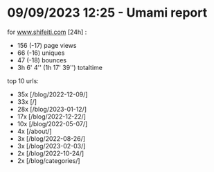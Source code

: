 # 09/09/2023 12:25 - Umami report
for www.shifeiti.com [24h] :

 - 156 (-17) page views
 - 66 (-16) uniques
 - 47 (-18) bounces
 - 3h 6' 4'' (1h 17' 39'') totaltime


top 10 urls:
 - 35x [/blog/2022-12-09/]
 - 33x [/]
 - 28x [/blog/2023-01-12/]
 - 17x [/blog/2022-12-22/]
 - 10x [/blog/2022-05-07/]
 - 4x [/about/]
 - 3x [/blog/2022-08-26/]
 - 3x [/blog/2023-02-03/]
 - 2x [/blog/2022-10-24/]
 - 2x [/blog/categories/]


